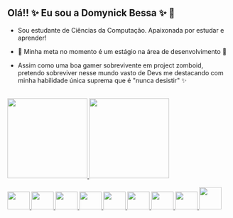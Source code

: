 ## Olá!! ✨ Eu sou a Domynick Bessa ✨ 👋

* Sou estudante de Ciências da Computação. Apaixonada por estudar e aprender!</li>
* 🚀 Minha meta no momento é um estágio na área de desenvolvimento 🚀 </li>

* Assim como uma boa gamer sobrevivente em project zomboid, pretendo sobreviver nesse mundo vasto de Devs me destacando com minha habilidade única suprema que é "nunca desistir" ✨

<!-- <div>
  <a href="www.linkedin.com/in/domynick-bessa"><img height="60em" src="https://cdn.jsdelivr.net/gh/devicons/devicon@latest/icons/linkedin/linkedin-original.svg" /></a>
</div> -->

<br>

<div>
 <a href="https://github.com/DomynickBessa">
  <img height="180em" src="https://github-readme-stats.vercel.app/api?username=DomynickBessa&show_icons=true&theme=transparent&include_all_commits=true&count_private=true"/>
  <img height="180em" src="https://github-readme-stats.vercel.app/api/top-langs/?username=DomynickBessa&layout=compact&langs_count=7&theme=transparent"/>
</div>
<div style=" display: inline_block"><br>
  <img aling="center" height="40" width="50" src="https://cdn.jsdelivr.net/gh/devicons/devicon@latest/icons/javascript/javascript-plain.svg" />
  <img aling="center" height="40" width="50" src="https://cdn.jsdelivr.net/gh/devicons/devicon@latest/icons/python/python-original.svg" />
  <img aling="center" height="40" width="50" src="https://cdn.jsdelivr.net/gh/devicons/devicon@latest/icons/html5/html5-plain.svg" />
  <img aling="center" height="40" width="50" src="https://cdn.jsdelivr.net/gh/devicons/devicon@latest/icons/css3/css3-plain.svg" />
  <img aling="center" height="40" width="50" src="https://cdn.jsdelivr.net/gh/devicons/devicon@latest/icons/react/react-original.svg" />
  <img aling="center" height="40" width="50" src="https://cdn.jsdelivr.net/gh/devicons/devicon@latest/icons/azuresqldatabase/azuresqldatabase-original.svg" />
  <img aling="center" height="40" width="50" src="https://cdn.jsdelivr.net/gh/devicons/devicon@latest/icons/mysql/mysql-plain-wordmark.svg" />
  <img aling="center" height="40" width="50" src="https://cdn.jsdelivr.net/gh/devicons/devicon@latest/icons/docker/docker-plain.svg" />
  <img aling="center" height="50" width="50" src="https://cdn.jsdelivr.net/gh/devicons/devicon@latest/icons/django/django-plain-wordmark.svg" />
      
</div>
